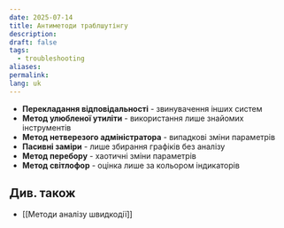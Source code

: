 ```yaml
---
date: 2025-07-14
title: Антиметоди траблшутінгу
description: 
draft: false
tags:
  - troubleshooting
aliases: 
permalink: 
lang: uk
---
```


- **Перекладання відповідальності** - звинувачення інших систем
- **Метод улюбленої утиліти** - використання лише знайомих інструментів
- **Метод нетверезого адміністратора** - випадкові зміни параметрів
- **Пасивні заміри** - лише збирання графіків без аналізу
- **Метод перебору** - хаотичні зміни параметрів
- **Метод світлофор** - оцінка лише за кольором індикаторів
## Див. також

- [[Методи аналізу швидкодії]]